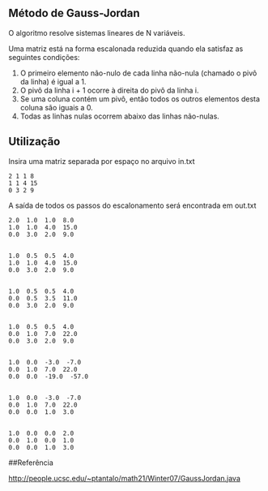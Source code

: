 ## Método de Gauss-Jordan

O algoritmo resolve sistemas lineares de N variáveis.

Uma matriz está na forma escalonada reduzida quando ela satisfaz as seguintes condições:<br />
1. O primeiro elemento não-nulo de cada linha não-nula (chamado o pivô da linha) é igual a 1.<br />
2. O pivô da linha i + 1 ocorre à direita do pivô da linha i.<br />
3. Se uma coluna contém um pivô, então todos os outros elementos desta coluna são iguais a 0.<br />
4. Todas as linhas nulas ocorrem abaixo das linhas não-nulas.

## Utilização

Insira uma matriz separada por espaço no arquivo in.txt
```
2 1 1 8
1 1 4 15
0 3 2 9
```
A saída de todos os passos do escalonamento será encontrada em out.txt
```
2.0  1.0  1.0  8.0  
1.0  1.0  4.0  15.0  
0.0  3.0  2.0  9.0  


1.0  0.5  0.5  4.0  
1.0  1.0  4.0  15.0  
0.0  3.0  2.0  9.0  


1.0  0.5  0.5  4.0  
0.0  0.5  3.5  11.0  
0.0  3.0  2.0  9.0  


1.0  0.5  0.5  4.0  
0.0  1.0  7.0  22.0  
0.0  3.0  2.0  9.0  


1.0  0.0  -3.0  -7.0  
0.0  1.0  7.0  22.0  
0.0  0.0  -19.0  -57.0  


1.0  0.0  -3.0  -7.0  
0.0  1.0  7.0  22.0  
0.0  0.0  1.0  3.0  


1.0  0.0  0.0  2.0  
0.0  1.0  0.0  1.0  
0.0  0.0  1.0  3.0
```

##Referência

http://people.ucsc.edu/~ptantalo/math21/Winter07/GaussJordan.java
